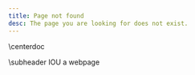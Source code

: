 ```yaml
---
title: Page not found
desc: The page you are looking for does not exist.
---
```


\centerdoc

\subheader IOU a webpage
